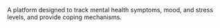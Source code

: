  A platform designed to track mental health symptoms, mood, and stress levels, and provide coping mechanisms.
